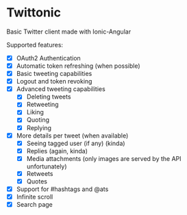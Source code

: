 # Twittonic
Basic Twitter client made with Ionic-Angular

Supported features:
- [X] OAuth2 Authentication
- [X] Automatic token refreshing (when possible)
- [X] Basic tweeting capabilities
- [X] Logout and token revoking
- [X] Advanced tweeting capabilities
  - [X] Deleting tweets
  - [X] Retweeting
  - [X] Liking
  - [X] Quoting
  - [X] Replying
- [X] More details per tweet (when available)
  - [X] Seeing tagged user (if any) (kinda)
  - [X] Replies (again, kinda)
  - [X] Media attachments (only images are served by the API unfortunately)
  - [X] Retweets
  - [X] Quotes
- [X] Support for #hashtags and @ats
- [X] Infinite scroll
- [X] Search page
